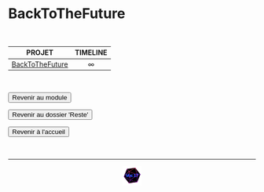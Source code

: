 # BackToTheFuture

<br>

<table align="center">
    <thead>
        <tr>
            <th>PROJET</th>
            <th>TIMELINE</th>
        </tr>
    </thead>
    <tbody>
        <tr>
            <td rowspan="1"><a href="https://github.com/Studio-17/Epitech-Subjects/tree/main/Reste/B-MET-XXX/BackToTheFuture">BackToTheFuture</a></td>
            <td align="center">∞</td>
        </tr>
    </tbody>
</table>

<br>

<a href="https://github.com/Studio-17/Epitech-Subjects/tree/main/Reste/B-MET-XXX"> <input type="button" value="Revenir au module"> </a>

<a href="https://github.com/Studio-17/Epitech-Subjects/tree/main/Reste"> <input type="button" value="Revenir au dossier 'Reste'"> </a>

<a href="https://github.com/Studio-17/Epitech-Subjects"> <input type="button" value="Revenir à l'accueil"> </a>

<br>

---

<div align="center">

<a href="https://github.com/Studio-17" target="_blank"><img src="../../../voc17.gif" width="40"></a>

</div>